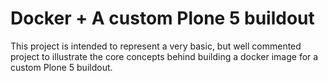 # Docker + A custom Plone 5 buildout

This project is intended to represent a very basic, but well commented project
to illustrate the core concepts behind building a docker image for a custom
Plone 5 buildout.
